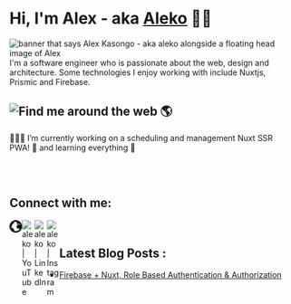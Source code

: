 # Hi, I'm Alex - aka [Aleko][website] 🖖🏾 <a href="https://www.alexkasongo.com"></a>

<img src="https://i.imgur.com/qFCV5qO.png" alt="banner that says Alex Kasongo - aka aleko alongside a floating head image of Alex">I'm a software engineer who is passionate about the web, design and architecture. Some technologies I enjoy working with include Nuxtjs, Prismic and Firebase.

## Find me around the web 🌎 <a href="https://github.com/alexkasongo/laravel-vue-base"><img align="left" src="https://github-readme-stats.vercel.app/api/pin/?username=alexkasongo&show_icons=true&theme=merko&repo=laravel-vue-base" /></a>

👨🏾‍💻 I’m currently working on a scheduling and management Nuxt SSR PWA! 🌱 and learning everything 🤣
<!-- 👨🏾‍💻 I’m currently working on a [Scheduling and management Nuxt PWA ][repository]! 🌱 and learning everything 🤣 -->

<br>
<br>

## Connect with me: <a href="https://medium.com/@alexkasongo/how-i-became-a-self-taught-developer-without-a-cs-degree-in-one-year-alex-kasongos-story-100ad3ad724"></a>

[<img align="left" alt="alexkasongo.com" width="22px" src="https://raw.githubusercontent.com/iconic/open-iconic/master/svg/globe.svg" />][website]
[<img align="left" alt="aleko | YouTube" width="22px" src="https://cdn.jsdelivr.net/npm/simple-icons@v3/icons/youtube.svg" />][youtube]
[<img align="left" alt="aleko | LinkedIn" width="22px" src="https://cdn.jsdelivr.net/npm/simple-icons@v3/icons/linkedin.svg" />][linkedin]
[<img align="left" alt="aleko | Instagram" width="22px" src="https://cdn.jsdelivr.net/npm/simple-icons@v3/icons/instagram.svg" />][instagram]

<br />

## Latest Blog Posts : <a href="https://medium.com/@alexkasongo/how-i-became-a-self-taught-developer-without-a-cs-degree-in-one-year-alex-kasongos-story-100ad3ad724"></a>

<!-- BLOG-POST-LIST:START -->

-   [Firebase + Nuxt, Role Based Authentication & Authorization](https://alexkasongo.medium.com/firebase-nuxt-role-based-authentication-authorization-a2eea9a1a586)
<!-- BLOG-POST-LIST:END -->

[website]: https://alexkasongo.com
[youtube]: https://youtube.com/c/alekobeats
[instagram]: https://instagram.com/alexkasongo
[linkedin]: https://linkedin.com/in/alex-kasongo-9781016b/
[github]: https://www.github.com/alexkasongo
[repository]: https://github.com/alexkasongo/laravel-vue-base
